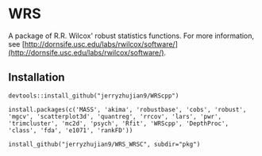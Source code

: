 # WRS #

A package of R.R. Wilcox' robust statistics functions.
For more information, see [http://dornsife.usc.edu/labs/rwilcox/software/](http://dornsife.usc.edu/labs/rwilcox/software/).


## Installation ##

    devtools::install_github("jerryzhujian9/WRScpp")
    
    install.packages(c('MASS', 'akima', 'robustbase', 'cobs', 'robust', 'mgcv', 'scatterplot3d', 'quantreg', 'rrcov', 'lars', 'pwr', 'trimcluster', 'mc2d', 'psych', 'Rfit', 'WRScpp', 'DepthProc', 'class', 'fda', 'e1071', 'rankFD'))
    
    install_github("jerryzhujian9/WRS_WRSC", subdir="pkg")
